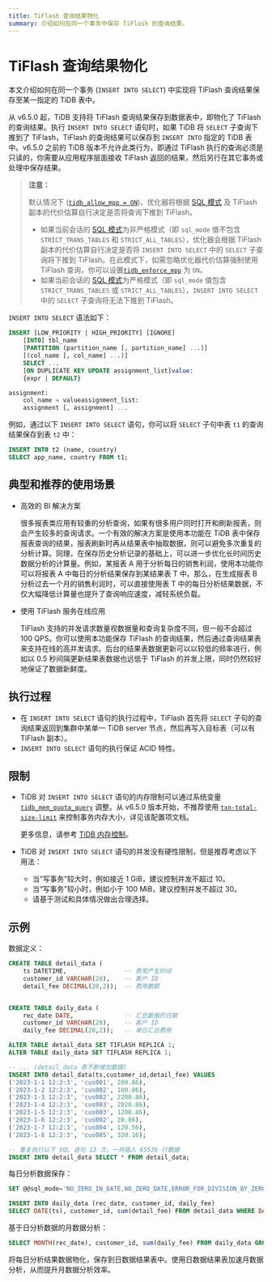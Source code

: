 ```yaml
---
title: TiFlash 查询结果物化
summary: 介绍如何在同一个事务中保存 TiFlash 的查询结果。
---
```


# TiFlash 查询结果物化

本文介绍如何在同一个事务 (`INSERT INTO SELECT`) 中实现将 TiFlash 查询结果保存至某一指定的 TiDB 表中。

从 v6.5.0 起，TiDB 支持将 TiFlash 查询结果保存到数据表中，即物化了 TiFlash 的查询结果。执行 `INSERT INTO SELECT` 语句时，如果 TiDB 将 `SELECT` 子查询下推到了 TiFlash，TiFlash 的查询结果可以保存到 `INSERT INTO` 指定的 TiDB 表中。v6.5.0 之前的 TiDB 版本不允许此类行为，即通过 TiFlash 执行的查询必须是只读的，你需要从应用程序层面接收 TiFlash 返回的结果，然后另行在其它事务或处理中保存结果。

> **注意：**
>
> 默认情况下 ([`tidb_allow_mpp = ON`](/system-variables.md#tidb_allow_mpp-从-v50-版本开始引入))，优化器将根据 [SQL 模式](/sql-mode.md) 及 TiFlash 副本的代价估算自行决定是否将查询下推到 TiFlash。
>
> - 如果当前会话的 [SQL 模式](/sql-mode.md)为非严格模式（即 `sql_mode` 值不包含 `STRICT_TRANS_TABLES` 和 `STRICT_ALL_TABLES`），优化器会根据 TiFlash 副本的代价估算自行决定是否将 `INSERT INTO SELECT` 中的 `SELECT` 子查询将下推到 TiFlash。在此模式下，如需忽略优化器代价估算强制使用 TiFlash 查询，你可以设置[`tidb_enforce_mpp`](/system-variables.md#tidb_enforce_mpp-从-v51-版本开始引入) 为 `ON`。
> - 如果当前会话的 [SQL 模式](/sql-mode.md)为严格模式（即 `sql_mode` 值包含 `STRICT_TRANS_TABLES` 或 `STRICT_ALL_TABLES`），`INSERT INTO SELECT` 中的 `SELECT` 子查询将无法下推到 TiFlash。

`INSERT INTO SELECT` 语法如下：

```sql
INSERT [LOW_PRIORITY | HIGH_PRIORITY] [IGNORE]
    [INTO] tbl_name
    [PARTITION (partition_name [, partition_name] ...)]
    [(col_name [, col_name] ...)]
    SELECT ...
    [ON DUPLICATE KEY UPDATE assignment_list]value:
    {expr | DEFAULT}

assignment:
    col_name = valueassignment_list:
    assignment [, assignment] ...
```

例如，通过以下 `INSERT INTO SELECT` 语句，你可以将 `SELECT` 子句中表 `t1` 的查询结果保存到表 `t2` 中：

```sql
INSERT INTO t2 (name, country)
SELECT app_name, country FROM t1;
```

## 典型和推荐的使用场景

- 高效的 BI 解决方案

    很多报表类应用有较重的分析查询，如果有很多用户同时打开和刷新报表，则会产生较多的查询请求。一个有效的解决方案是使用本功能在 TiDB 表中保存报表查询的结果，报表刷新时再从结果表中抽取数据，则可以避免多次重复的分析计算。同理，在保存历史分析记录的基础上，可以进一步优化长时间历史数据分析的计算量。例如，某报表 A 用于分析每日的销售利润，使用本功能你可以将报表 A 中每日的分析结果保存到某结果表 T 中。那么，在生成报表 B 分析过去一个月的销售利润时，可以直接使用表 T 中的每日分析结果数据，不仅大幅降低计算量也提升了查询响应速度，减轻系统负载。

- 使用 TiFlash 服务在线应用

    TiFlash 支持的并发请求数量视数据量和查询复杂度不同，但一般不会超过 100 QPS。你可以使用本功能保存 TiFlash 的查询结果，然后通过查询结果表来支持在线的高并发请求。后台的结果表数据更新可以以较低的频率进行，例如以 0.5 秒间隔更新结果表数据也远低于 TiFlash 的并发上限，同时仍然较好地保证了数据新鲜度。

## 执行过程

* 在 `INSERT INTO SELECT` 语句的执行过程中，TiFlash 首先将 `SELECT` 子句的查询结果返回到集群中某单一 TiDB server 节点，然后再写入目标表（可以有 TiFlash 副本）。
* `INSERT INTO SELECT` 语句的执行保证 ACID 特性。

## 限制

* TiDB 对 `INSERT INTO SELECT` 语句的内存限制可以通过系统变量 [`tidb_mem_quota_query`](/system-variables.md#tidb_mem_quota_query) 调整。从 v6.5.0 版本开始，不推荐使用 [`txn-total-size-limit`](/tidb-configuration-file.md#txn-total-size-limit) 来控制事务内存大小，详见该配置项文档。

    更多信息，请参考 [TiDB 内存控制](/configure-memory-usage.md)。

* TiDB 对 `INSERT INTO SELECT` 语句的并发没有硬性限制，但是推荐考虑以下用法：

    * 当“写事务”较大时，例如接近 1 GiB，建议控制并发不超过 10。
    * 当“写事务”较小时，例如小于 100 MiB，建议控制并发不超过 30。
    * 请基于测试和具体情况做出合理选择。

## 示例

数据定义：

```sql
CREATE TABLE detail_data (
    ts DATETIME,                -- 费用产生时间
    customer_id VARCHAR(20),    -- 客户 ID
    detail_fee DECIMAL(20,2));  -- 费用数额


CREATE TABLE daily_data (
    rec_date DATE,              -- 汇总数据的日期
    customer_id VARCHAR(20),    -- 客户 ID
    daily_fee DECIMAL(20,2));   -- 单日汇总费用

ALTER TABLE detail_data SET TIFLASH REPLICA 1;
ALTER TABLE daily_data SET TIFLASH REPLICA 1;

-- ... (detail_data 表不断增加数据)
INSERT INTO detail_data(ts,customer_id,detail_fee) VALUES 
('2023-1-1 12:2:3', 'cus001', 200.86),
('2023-1-2 12:2:3', 'cus002', 100.86),
('2023-1-3 12:2:3', 'cus002', 2200.86),
('2023-1-4 12:2:3', 'cus003', 2020.86),
('2023-1-5 12:2:3', 'cus003', 1200.86),
('2023-1-6 12:2:3', 'cus002', 20.86),
('2023-1-7 12:2:3', 'cus004', 120.56),
('2023-1-8 12:2:3', 'cus005', 320.16);

-- 重复执行以下 SQL 语句 13 次，一共插入 65536 行数据
INSERT INTO detail_data SELECT * FROM detail_data;
```

每日分析数据保存：

```sql
SET @@sql_mode='NO_ZERO_IN_DATE,NO_ZERO_DATE,ERROR_FOR_DIVISION_BY_ZERO';

INSERT INTO daily_data (rec_date, customer_id, daily_fee)
SELECT DATE(ts), customer_id, sum(detail_fee) FROM detail_data WHERE DATE(ts) > DATE('2023-1-1 12:2:3') GROUP BY DATE(ts), customer_id;
```

基于日分析数据的月数据分析：

```sql
SELECT MONTH(rec_date), customer_id, sum(daily_fee) FROM daily_data GROUP BY MONTH(rec_date), customer_id;
```

将每日分析结果数据物化，保存到日数据结果表中。使用日数据结果表加速月数据分析，从而提升月数据分析效率。